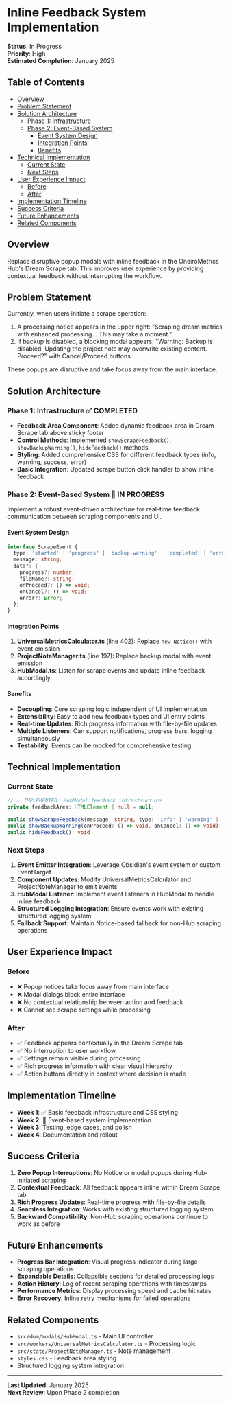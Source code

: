 # Inline Feedback System Implementation

**Status**: In Progress  
**Priority**: High  
**Estimated Completion**: January 2025  

## Table of Contents

- [Overview](#overview)
- [Problem Statement](#problem-statement)
- [Solution Architecture](#solution-architecture)
  - [Phase 1: Infrastructure](#phase-1-infrastructure--completed)
  - [Phase 2: Event-Based System](#phase-2-event-based-system--in-progress)
    - [Event System Design](#event-system-design)
    - [Integration Points](#integration-points)
    - [Benefits](#benefits)
- [Technical Implementation](#technical-implementation)
  - [Current State](#current-state)
  - [Next Steps](#next-steps)
- [User Experience Impact](#user-experience-impact)
  - [Before](#before)
  - [After](#after)
- [Implementation Timeline](#implementation-timeline)
- [Success Criteria](#success-criteria)
- [Future Enhancements](#future-enhancements)
- [Related Components](#related-components)

## Overview

Replace disruptive popup modals with inline feedback in the OneiroMetrics Hub's Dream Scrape tab. This improves user experience by providing contextual feedback without interrupting the workflow.

## Problem Statement

Currently, when users initiate a scrape operation:
1. A processing notice appears in the upper right: "Scraping dream metrics with enhanced processing... This may take a moment."
2. If backup is disabled, a blocking modal appears: "Warning: Backup is disabled. Updating the project note may overwrite existing content. Proceed?" with Cancel/Proceed buttons.

These popups are disruptive and take focus away from the main interface.

## Solution Architecture

### Phase 1: Infrastructure ✅ COMPLETED
- **Feedback Area Component**: Added dynamic feedback area in Dream Scrape tab above sticky footer
- **Control Methods**: Implemented `showScrapeFeedback()`, `showBackupWarning()`, `hideFeedback()` methods
- **Styling**: Added comprehensive CSS for different feedback types (info, warning, success, error)
- **Basic Integration**: Updated scrape button click handler to show inline feedback

### Phase 2: Event-Based System 🔄 IN PROGRESS
Implement a robust event-driven architecture for real-time feedback communication between scraping components and UI.

#### Event System Design
```typescript
interface ScrapeEvent {
  type: 'started' | 'progress' | 'backup-warning' | 'completed' | 'error';
  message: string;
  data?: {
    progress?: number;
    fileName?: string;
    onProceed?: () => void;
    onCancel?: () => void;
    error?: Error;
  };
}
```

#### Integration Points
1. **UniversalMetricsCalculator.ts** (line 402): Replace `new Notice()` with event emission
2. **ProjectNoteManager.ts** (line 197): Replace backup modal with event emission
3. **HubModal.ts**: Listen for scrape events and update inline feedback accordingly

#### Benefits
- **Decoupling**: Core scraping logic independent of UI implementation
- **Extensibility**: Easy to add new feedback types and UI entry points
- **Real-time Updates**: Rich progress information with file-by-file updates
- **Multiple Listeners**: Can support notifications, progress bars, logging simultaneously
- **Testability**: Events can be mocked for comprehensive testing

## Technical Implementation

### Current State
```typescript
// ✅ IMPLEMENTED: HubModal feedback infrastructure
private feedbackArea: HTMLElement | null = null;

public showScrapeFeedback(message: string, type: 'info' | 'warning' | 'success' | 'error'): void
public showBackupWarning(onProceed: () => void, onCancel: () => void): void  
public hideFeedback(): void
```

### Next Steps
1. **Event Emitter Integration**: Leverage Obsidian's event system or custom EventTarget
2. **Component Updates**: Modify UniversalMetricsCalculator and ProjectNoteManager to emit events
3. **HubModal Listener**: Implement event listeners in HubModal to handle inline feedback
4. **Structured Logging Integration**: Ensure events work with existing structured logging system
5. **Fallback Support**: Maintain Notice-based fallback for non-Hub scraping operations

## User Experience Impact

### Before
- ❌ Popup notices take focus away from main interface
- ❌ Modal dialogs block entire interface
- ❌ No contextual relationship between action and feedback
- ❌ Cannot see scrape settings while processing

### After  
- ✅ Feedback appears contextually in the Dream Scrape tab
- ✅ No interruption to user workflow
- ✅ Settings remain visible during processing
- ✅ Rich progress information with clear visual hierarchy
- ✅ Action buttons directly in context where decision is made

## Implementation Timeline

- **Week 1**: ✅ Basic feedback infrastructure and CSS styling
- **Week 2**: 🔄 Event-based system implementation  
- **Week 3**: Testing, edge cases, and polish
- **Week 4**: Documentation and rollout

## Success Criteria

1. **Zero Popup Interruptions**: No Notice or modal popups during Hub-initiated scraping
2. **Contextual Feedback**: All feedback appears inline within Dream Scrape tab
3. **Rich Progress Updates**: Real-time progress with file-by-file details
4. **Seamless Integration**: Works with existing structured logging system
5. **Backward Compatibility**: Non-Hub scraping operations continue to work as before

## Future Enhancements

- **Progress Bar Integration**: Visual progress indicator during large scraping operations
- **Expandable Details**: Collapsible sections for detailed processing logs
- **Action History**: Log of recent scraping operations with timestamps
- **Performance Metrics**: Display processing speed and cache hit rates
- **Error Recovery**: Inline retry mechanisms for failed operations

## Related Components

- `src/dom/modals/HubModal.ts` - Main UI controller
- `src/workers/UniversalMetricsCalculator.ts` - Processing logic
- `src/state/ProjectNoteManager.ts` - Note management
- `styles.css` - Feedback area styling
- Structured logging system integration

---

**Last Updated**: January 2025  
**Next Review**: Upon Phase 2 completion 